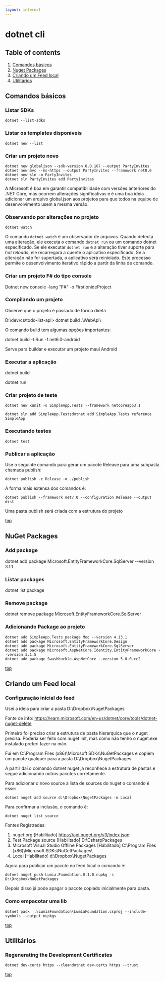 ```yaml
---
layout: internal
---
```


# dotnet cli

## Table of contents

1. [Comandos básicos](#comandos-básicos)
1. [Nuget Packages](#nuget-packages)
1. [Criando um Feed local](#criando-um-feed-local)
1. [Utilitários](#utilitários)

## Comandos básicos

### Listar SDKs

`dotnet --list-sdks`

### Listar os templates disponíveis

`dotnet new --list`

### Criar um projeto novo

```dotnet
dotnet new globaljson --sdk-version 8.0.107 --output PartyInvites
dotnet new mvc --no-https --output PartyInvites --framework net8.0
dotnet new sln -o PartyInvites
dotnet sln PartyInvites add PartyInvites
```

A Microsoft é boa em garantir compatibilidade com versões anteriores do .NET Core, mas ocorrem alterações significativas e é uma boa ideia adicionar um arquivo global.json aos projetos para que todos na equipe de desenvolvimento usem a mesma versão.

### Observando por alterações no projeto

`dotnet watch`

O comando `dotnet watch` é um observador de arquivos. Quando detecta uma alteração, ele executa o comando `dotnet run` ou um comando dotnet especificado. Se ele executar `dotnet run` e a alteração tiver suporte para *hot reloads*, ele recarregará a quente o aplicativo especificado. Se a alteração não for suportada, o aplicativo será reiniciado. Este processo permite o desenvolvimento iterativo rápido a partir da linha de comando.

### Criar um projeto F# do tipo console

Dotnet new console -lang "F#" -o FirstIonideProject

### Compilando um projeto

Observe que o projeto é passado de forma direta

D:\dev\cs\todo-list-api> dotnet build  .\WebApi\

O comando build tem algumas opções importantes:

dotnet build -t:Run -f net6.0-android

Serve para buildar e executar um projeto maui Android

### Executar a aplicação

dotnet build

dotnet run

### Criar projeto de teste

`dotnet new xunit -o SimpleApp.Tests --framework netcoreapp3.1`

`dotnet sln add SimpleApp.Testsdotnet add SimpleApp.Tests reference SimpleApp`

### Executando testes

`dotnet test`

### Publicar a aplicação

Use o seguinte comando para gerar um pacote Release para uma subpasta chamada publish:

`dotnet publish -c Release -o ./publish`

A forma mais extensa dos comandos é:

`dotnet publish --framework net7.0 --configuration Release --output dist`

Uma pasta publish será criada com a estrutura do projeto

[top](#table-of-contents)

## NuGet Packages

### Add package

dotnet add package Microsoft.EntityFrameworkCore.SqlServer --version 3.1.1

### Listar packages

dotnet list package

### Remove package

dotnet remove package Microsoft.EntityFrameworkCore.SqlServer

### Adicionando Package ao projeto

```dotnet
dotnet add SimpleApp.Tests package Moq --version 4.13.1
dotnet add package Microsoft.EntityFrameworkCore.Design
dotnet add package Microsoft.EntityFrameworkCore.SqlServer
dotnet add package Microsoft.AspNetCore.Identity.EntityFrameworkCore --version 3.1.5
dotnet add package Swashbuckle.AspNetCore --version 5.0.0-rc2
```

[top](#table-of-contents)

## Criando um Feed local

### Configuração inicial do feed

Usei a ideia para criar a pasta D:\Dropbox\NugetPackages

Fonte de info: <https://learn.microsoft.com/en-us/dotnet/core/tools/dotnet-nuget-delete>

Primeiro foi preciso criar a estrutura de pasta hierarquica que o nuget precisa. Poderia ser feito com nuget init, mas como não tenho o nuget.exe instalado preferi fazer na mão.

Fui em C:\Program Files (x86)\Microsoft SDKs\NuGetPackages e copiem um pacote qualquer para a pasta D:\Dropbox\NugetPackages

A partir daí o comando dotnet nuget já reconhece a estrutura de pastas e segue adicionando outros pacotes corretamente.

Para adicionar o novo source a lista de sources do nuget o comando é esse:

`dotnet nuget add source d:\Dropbox\NugetPackages -n Local`

Para confirmar a inclusão, o comando é:

`dotnet nuget list source`

Fontes Registradas:

1. nuget.org [Habilitado]
  <https://api.nuget.org/v3/index.json>
2. Test Package source [Habilitado]
  D:\CsharpPackages
3. Microsoft Visual Studio Offline Packages [Habilitado]
  C:\Program Files (x86)\Microsoft SDKs\NuGetPackages\
4. Local [Habilitado]
  d:\Dropbox\NugetPackages

Agora para publicar um pacote no feed local o comando é:

`dotnet nuget push Lumia.Foundation.0.1.0.nupkg -s D:\Dropbox\NuGetPackages`

Depois disso já pode apagar o pacote copiado inicialmente para pasta.

### Como empacotar uma lib

`dotnet pack  .\LumiaFoundation\LumiaFoundation.csproj --include-symbols --output nupkgs`

[top](#table-of-contents)

## Utilitários

### Regenerating the Development Certificates

`dotnet dev-certs https --cleandotnet dev-certs https --trust`

[top](#table-of-contents)
